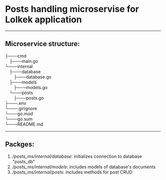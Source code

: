 # Posts handling microservise for Lolkek application
---
## Microservice structure:
├───cmd  
&emsp;├───main.go\
└───internal\
&emsp;├───database\
&emsp;&emsp;├───database.go\
&emsp;├───models\
&emsp;&emsp;├───models.go\
&emsp;└───posts\
&emsp;&emsp;├───posts.go\
├───.env\
└───.girignore\
└───go.mod\
└───go.sum\
└───README.md
___
## Packges:
1. */posts_ms/internal/database*: initializes connection to database "posts_db"
2. */posts_ms/internal/models*: includes models of database's documents
3. */posts_ms/internal/posts*: includes methods for post CRUD